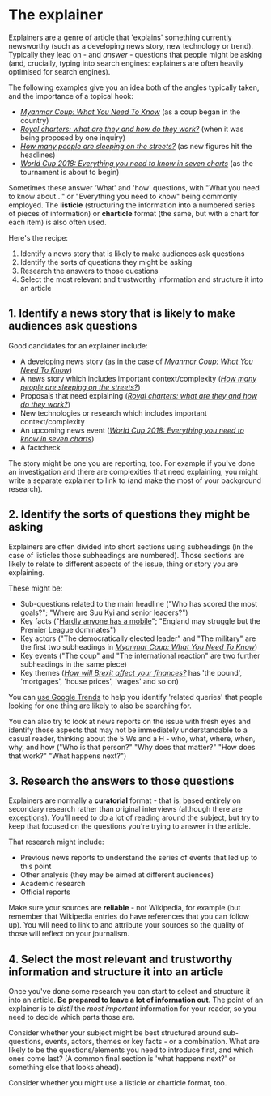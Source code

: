 # The explainer

Explainers are a genre of article that 'explains' something currently newsworthy (such as a developing news story, new technology or trend). Typically they lead on - and *answer* - questions that people might be asking (and, crucially, typing into search engines: explainers are often heavily optimised for search engines).

The following examples give you an idea both of the angles typically taken, and the importance of a topical hook:

* *[Myanmar Coup: What You Need To Know](https://www.huffingtonpost.co.uk/entry/myanmar-military-coup-explained_uk_6017a972c5b653f644d528d6)* (as a coup began in the country)
* *[Royal charters: what are they and how do they work?](https://www.theguardian.com/media/2012/dec/07/leveson-inquiry-royal-charter-history)* (when it was being proposed by one inquiry)
* *[How many people are sleeping on the streets?](https://www.bbc.co.uk/news/av/uk-47068063/how-many-people-are-sleeping-rough-in-england)* (as new figures hit the headlines)
* *[World Cup 2018: Everything you need to know in seven charts](https://www.bbc.co.uk/sport/football/44388118)* (as the tournament is about to begin)

Sometimes these answer 'What' and 'how' questions, with "What you need to know about..." or "Everything you need to know" being commonly employed. The **listicle** (structuring the information into a numbered series of pieces of information) or **charticle** format (the same, but with a chart for each item) is also often used.

Here's the recipe:

1. Identify a news story that is likely to make audiences ask questions
2. Identify the sorts of questions they might be asking
3. Research the answers to those questions
4. Select the most relevant and trustworthy information and structure it into an article

## 1. Identify a news story that is likely to make audiences ask questions

Good candidates for an explainer include:

* A developing news story (as in the case of *[Myanmar Coup: What You Need To Know](https://www.huffingtonpost.co.uk/entry/myanmar-military-coup-explained_uk_6017a972c5b653f644d528d6)*)
* A news story which includes important context/complexity (*[How many people are sleeping on the streets?](https://www.bbc.co.uk/news/av/uk-47068063/how-many-people-are-sleeping-rough-in-england)*) 
* Proposals that need explaining (*[Royal charters: what are they and how do they work?](https://www.theguardian.com/media/2012/dec/07/leveson-inquiry-royal-charter-history)*)
* New technologies or research which includes important context/complexity
* An upcoming news event (*[World Cup 2018: Everything you need to know in seven charts](https://www.bbc.co.uk/sport/football/44388118)*)
* A factcheck

The story might be one you are reporting, too. For example if you've done an investigation and there are complexities that need explaining, you might write a separate explainer to link to (and make the most of your background research).


## 2. Identify the sorts of questions they might be asking

Explainers are often divided into short sections using subheadings (in the case of listicles those subheadings are numbered). Those sections are likely to relate to different aspects of the issue, thing or story you are explaining. 

These might be:

* Sub-questions related to the main headline ("Who has scored the most goals?"; "Where are Suu Kyi and senior leaders?")
* Key facts ("[Hardly anyone has a mobile](https://www.bbc.co.uk/news/world-asia-41228181)"; "England may struggle but the Premier League dominates")
* Key actors ("The democratically elected leader" and "The military" are the first two subheadings in *[Myanmar Coup: What You Need To Know](https://www.huffingtonpost.co.uk/entry/myanmar-military-coup-explained_uk_6017a972c5b653f644d528d6)*)
* Key events ("The coup" and "The international reaction" are two further subheadings in the same piece)
* Key themes (*[How will Brexit affect your finances?](https://www.bbc.co.uk/news/business-36537906)* has 'the pound', 'mortgages', 'house prices', 'wages' and so on)

You can [use Google Trends](https://newsinitiative.withgoogle.com/training/lessons?tool=Google%20Trends&image=trends) to help you identify 'related queries' that people looking for one thing are likely to also be searching for.

You can also try to look at news reports on the issue with fresh eyes and identify those aspects that may not be immediately understandable to a casual reader, thinking about the 5 Ws and a H - who, what, where, when, why, and how ("Who is that person?" "Why does that matter?" "How does that work?" "What happens next?")

## 3. Research the answers to those questions

Explainers are normally a **curatorial** format - that is, based entirely on secondary research rather than original interviews (although there are [exceptions](https://www.bbc.co.uk/news/uk-england-39130530)). You'll need to do a lot of reading around the subject, but try to keep that focused on the questions you're trying to answer in the article.

That research might include:
* Previous news reports to understand the series of events that led up to this point
* Other analysis (they may be aimed at different audiences)
* Academic research
* Official reports

Make sure your sources are **reliable** - not Wikipedia, for example (but remember that Wikipedia entries do have references that you can follow up). You will need to link to and attribute your sources so the quality of those will reflect on your journalism.

## 4. Select the most relevant and trustworthy information and structure it into an article

Once you've done some research you can start to select and structure it into an article. **Be prepared to leave a lot of information out**. The point of an explainer is to *distil* the *most important* information for your reader, so you need to decide which parts those are. 

Consider whether your subject might be best structured around sub-questions, events, actors, themes or key facts - or a combination. What are likely to be the questions/elements you need to introduce first, and which ones come last? (A common final section is 'what happens next?' or something else that looks ahead).

Consider whether you might use a listicle or charticle format, too. 
